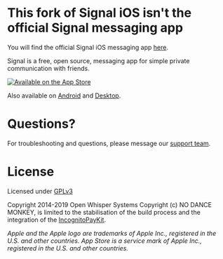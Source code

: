 # This fork of Signal iOS isn't the official Signal messaging app

You will find the official Signal iOS messaging app [here](https://github.com/signalapp/Signal-iOS).

Signal is a free, open source, messaging app for simple private communication with friends. 

[![Available on the App Store](http://cl.ly/WouG/Download_on_the_App_Store_Badge_US-UK_135x40.svg)](https://itunes.apple.com/us/app/signal-private-messenger/id874139669?mt=8)

Also available on [Android](https://github.com/signalapp/signal-android) and [Desktop](https://github.com/signalapp/signal-desktop).

# Questions?

For troubleshooting and questions, please message our [support team](mailto:nodancemonkey@gmail.com).

# License

Licensed under [GPLv3](http://www.gnu.org/licenses/gpl-3.0.html)

Copyright 2014-2019 Open Whisper Systems
Copyright (c) NO DANCE MONKEY, is limited to the stabilisation of the build process and the integration of the [IncognitoPayKit](https://github.com/IncognitoPayKit/IncognitoPayKit).

_Apple and the Apple logo are trademarks of Apple Inc., registered in the U.S. and other countries. App Store is a service mark of Apple Inc., registered in the U.S. and other countries._
